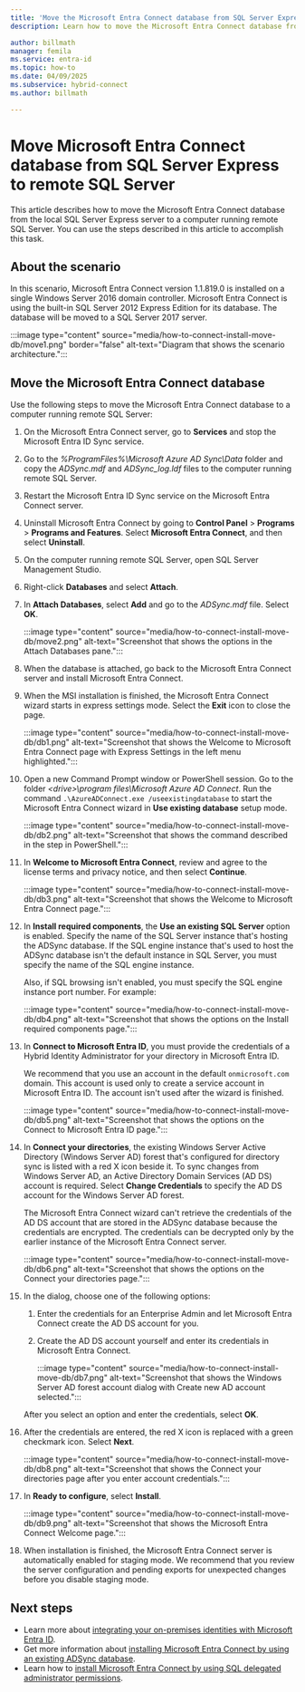 ```yaml
---
title: 'Move the Microsoft Entra Connect database from SQL Server Express to remote SQL Server'
description: Learn how to move the Microsoft Entra Connect database from the default local SQL Server Express server to a computer running remote SQL Server.

author: billmath
manager: femila
ms.service: entra-id
ms.topic: how-to
ms.date: 04/09/2025
ms.subservice: hybrid-connect
ms.author: billmath

---
```


# Move Microsoft Entra Connect database from SQL Server Express to remote SQL Server

This article describes how to move the Microsoft Entra Connect database from the local SQL Server Express server to a computer running remote SQL Server. You can use the steps described in this article to accomplish this task.

## About the scenario

In this scenario, Microsoft Entra Connect version 1.1.819.0 is installed on a single Windows Server 2016 domain controller. Microsoft Entra Connect is using the built-in SQL Server 2012 Express Edition for its database. The database will be moved to a SQL Server 2017 server.

:::image type="content" source="media/how-to-connect-install-move-db/move1.png" border="false" alt-text="Diagram that shows the scenario architecture.":::

<a name='move-the-azure-ad-connect-database'></a>

## Move the Microsoft Entra Connect database

Use the following steps to move the Microsoft Entra Connect database to a computer running remote SQL Server:

1. On the Microsoft Entra Connect server, go to **Services** and stop the Microsoft Entra ID Sync service.
1. Go to the *%ProgramFiles%\Microsoft Azure AD Sync\Data* folder and copy the *ADSync.mdf* and *ADSync_log.ldf* files to the computer running remote SQL Server.
1. Restart the Microsoft Entra ID Sync service on the Microsoft Entra Connect server.
1. Uninstall Microsoft Entra Connect by going to **Control Panel** > **Programs** > **Programs and Features**. Select **Microsoft Entra Connect**, and then select **Uninstall**.
1. On the computer running remote SQL Server, open SQL Server Management Studio.
1. Right-click **Databases** and select **Attach**.
1. In **Attach Databases**, select **Add** and go to the *ADSync.mdf* file. Select **OK**.

   :::image type="content" source="media/how-to-connect-install-move-db/move2.png" alt-text="Screenshot that shows the options in the Attach Databases pane.":::

1. When the database is attached, go back to the Microsoft Entra Connect server and install Microsoft Entra Connect.
1. When the MSI installation is finished, the Microsoft Entra Connect wizard starts in express settings mode. Select the **Exit** icon to close the page.

   :::image type="content" source="media/how-to-connect-install-move-db/db1.png" alt-text="Screenshot that shows the Welcome to Microsoft Entra Connect page with Express Settings in the left menu highlighted.":::

1. Open a new Command Prompt window or PowerShell session. Go to the folder *\<drive>\program files\Microsoft Azure AD Connect*. Run the command `.\AzureADConnect.exe /useexistingdatabase` to start the Microsoft Entra Connect wizard in **Use existing database** setup mode.

   :::image type="content" source="media/how-to-connect-install-move-db/db2.png" alt-text="Screenshot that shows the command described in the step in PowerShell.":::

1. In **Welcome to Microsoft Entra Connect**, review and agree to the license terms and privacy notice, and then select **Continue**.

   :::image type="content" source="media/how-to-connect-install-move-db/db3.png" alt-text="Screenshot that shows the Welcome to Microsoft Entra Connect page.":::

1. In **Install required components**, the **Use an existing SQL Server** option is enabled. Specify the name of the SQL Server instance that's hosting the ADSync database. If the SQL engine instance that's used to host the ADSync database isn't the default instance in SQL Server, you must specify the name of the SQL engine instance.

   Also, if SQL browsing isn't enabled, you must specify the SQL engine instance port number. For example:

   :::image type="content" source="media/how-to-connect-install-move-db/db4.png" alt-text="Screenshot that shows the options on the Install required components page.":::

1. In **Connect to Microsoft Entra ID**, you must provide the credentials of a Hybrid Identity Administrator for your directory in Microsoft Entra ID.

   We recommend that you use an account in the default `onmicrosoft.com` domain. This account is used only to create a service account in Microsoft Entra ID. The account isn't used after the wizard is finished.

   :::image type="content" source="media/how-to-connect-install-move-db/db5.png" alt-text="Screenshot that shows the options on the Connect to Microsoft Entra ID page.":::

1. In **Connect your directories**, the existing Windows Server Active Directory (Windows Server AD) forest that's configured for directory sync is listed with a red X icon beside it. To sync changes from Windows Server AD, an Active Directory Domain Services (AD DS) account is required. Select **Change Credentials** to specify the AD DS account for the Windows Server AD forest.

   The Microsoft Entra Connect wizard can't retrieve the credentials of the AD DS account that are stored in the ADSync database because the credentials are encrypted. The credentials can be decrypted only by the earlier instance of the Microsoft Entra Connect server.

   :::image type="content" source="media/how-to-connect-install-move-db/db6.png" alt-text="Screenshot that shows the options on the Connect your directories page.":::

1. In the dialog, choose one of the following options:

   1. Enter the credentials for an Enterprise Admin and let Microsoft Entra Connect create the AD DS account for you.
   1. Create the AD DS account yourself and enter its credentials in Microsoft Entra Connect.

      :::image type="content" source="media/how-to-connect-install-move-db/db7.png" alt-text="Screenshot that shows the Windows Server AD forest account dialog with Create new AD account selected.":::

   After you select an option and enter the credentials, select **OK**.

1. After the credentials are entered, the red X icon is replaced with a green checkmark icon. Select **Next**.

   :::image type="content" source="media/how-to-connect-install-move-db/db8.png" alt-text="Screenshot that shows the Connect your directories page after you enter account credentials.":::

1. In **Ready to configure**, select **Install**.

   :::image type="content" source="media/how-to-connect-install-move-db/db9.png" alt-text="Screenshot that shows the Microsoft Entra Connect Welcome page.":::

1. When installation is finished, the Microsoft Entra Connect server is automatically enabled for staging mode. We recommend that you review the server configuration and pending exports for unexpected changes before you disable staging mode.

## Next steps

- Learn more about [integrating your on-premises identities with Microsoft Entra ID](../whatis-hybrid-identity.md).
- Get more information about [installing Microsoft Entra Connect by using an existing ADSync database](how-to-connect-install-existing-database.md).
- Learn how to [install Microsoft Entra Connect by using SQL delegated administrator permissions](how-to-connect-install-sql-delegation.md).
